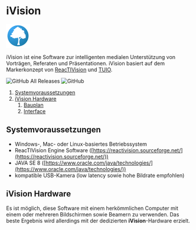 # iVision
![tk.png](docs%2Fassets%2Fimages%2Ftk.png)

iVision ist eine Software zur intelligenten medialen
Unterstützung von Vorträgen, Referaten und Präsentationen.
iVision basiert auf dem Markerkonzept von
[ReacTIVision](https://reactivision.sourceforge.net/)
und
[TUIO](https://tuio.org).

![GitHub All Releases](https://img.shields.io/github/downloads/btinet/iVision/total?style=flat-square)
![GitHub](https://img.shields.io/github/license/btinet/iVision)

1. [Systemvoraussetzungen](#systemvoraussetzungen)
2. [iVision Hardware](#hardware)
   1. [Bauplan](./docs/hardware.md#ivision-hardware)
   2. [Interface](./docs/hardware.md#ivision-hardware)

## Systemvoraussetzungen

- Windows-, Mac- oder Linux-basiertes Betriebssystem
- ReacTIVision Engine Software ([https://reactivision.sourceforge.net/](https://reactivision.sourceforge.net/))
- JAVA SE 8 ([https://www.oracle.com/java/technologies/](https://www.oracle.com/java/technologies/))
- kompatible USB-Kamera (low latency sowie hohe Bildrate empfohlen)

## iVision Hardware

Es ist möglich, diese Software mit einem herkömmlichen Computer mit einem
oder mehreren Bildschirmen sowie Beamern zu verwenden. Das beste Ergebnis
wird allerdings mit der dedizierten **iVision**-Hardware erzielt.